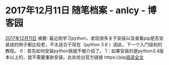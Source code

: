 
# 2017年12月11日 随笔档案 - anlcy - 博客园






[2017年12月11日](https://www.cnblogs.com/camilla/archive/2017/12/11.html)
摘要: 最近刚学习python，发现很多关于安装以及查看pip是否安装成的例子都比较老，不太适合于现在（python 3.6 ）因此，下一个入门级别的教程。 0：首先如何安装python我就不做介绍了。 1：如果安装的是python3.4版本以上的，就不需要重新安装。此处给出官方链接 https://pip[阅读全文](https://www.cnblogs.com/camilla/p/8023923.html)

